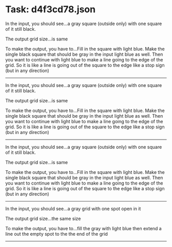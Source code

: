 # Task: d4f3cd78.json

In the input, you should see...a gray square (outside only) with one square of it still black.

The output grid size...is same

To make the output, you have to...Fill in the square with light blue. Make the single black square that should be gray in the input light blue as well. Then you want to continue with light blue to make a line going to the edge of the grid. So it is like a line is going out of the square to the edge like a stop sign (but in any direction)

---

In the input, you should see...a gray square (outside only) with one square of it still black.

The output grid size...is same

To make the output, you have to...Fill in the square with light blue. Make the single black square that should be gray in the input light blue as well. Then you want to continue with light blue to make a line going to the edge of the grid. So it is like a line is going out of the square to the edge like a stop sign (but in any direction)

---

In the input, you should see...a gray square (outside only) with one square of it still black.

The output grid size...is same

To make the output, you have to...Fill in the square with light blue. Make the single black square that should be gray in the input light blue as well. Then you want to continue with light blue to make a line going to the edge of the grid. So it is like a line is going out of the square to the edge like a stop sign (but in any direction)

---

In the input, you should see...a gray grid with one spot open in it

The output grid size...the same size

To make the output, you have to...fill the gray with light blue then extend a line out the empty spot to the the end of the grid

---

